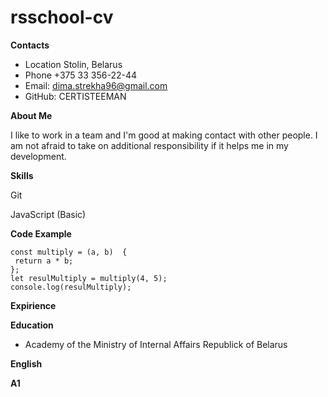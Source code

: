 # rsschool-cv
**Contacts**
- Location Stolin, Belarus
- Phone +375 33 356-22-44
- Email: dima.strekha96@gmail.com
- GitHub: CERTISTEEMAN


**About Me**


I like to work in a team and I'm good at making contact with other people. I am not afraid to take on additional responsibility if it helps me in my development.


**Skills**


Git


JavaScript (Basic)

**Code Example**
 ```
const multiply = (a, b)  {
  return a * b;
};
let resulMultiply = multiply(4, 5);
console.log(resulMultiply);
 ```
**Expirience**

**Education**
- Academy of the Ministry of Internal Affairs Republick of Belarus

**English**


__A1__

